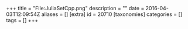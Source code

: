+++
title = "File:JuliaSetCpp.png"
description = ""
date = 2016-04-03T12:09:54Z
aliases = []
[extra]
id = 20710
[taxonomies]
categories = []
tags = []
+++


